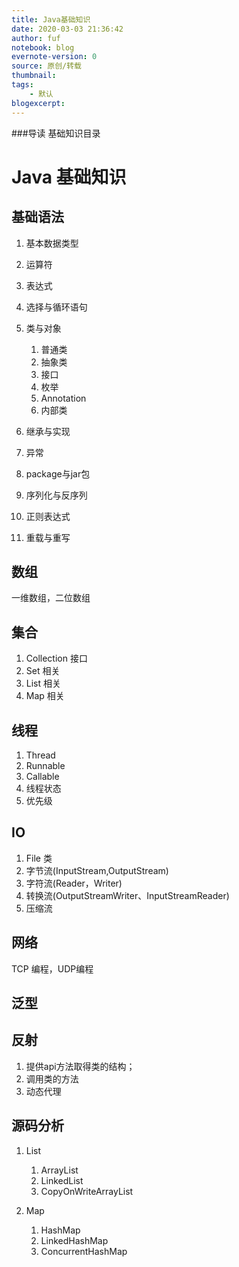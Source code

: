 ```yaml
---
title: Java基础知识
date: 2020-03-03 21:36:42
author: fuf
notebook: blog
evernote-version: 0
source: 原创/转载
thumbnail: 
tags:
    - 默认
blogexcerpt:
---
```


<!-- more -->

 ###导读
 基础知识目录  

<!-- more -->

# Java 基础知识
##  基础语法
1. 基本数据类型
2. 运算符
3. 表达式
4. 选择与循环语句
5. 类与对象
   1. 普通类
   2. 抽象类
   3. 接口
   4. 枚举
   5. Annotation
   6. 内部类

6. 继承与实现
7. 异常
8. package与jar包
9. 序列化与反序列
10. 正则表达式
11. 重载与重写

##  数组
一维数组，二位数组

## 集合

1. Collection 接口
2. Set 相关
3. List 相关
4. Map 相关

## 线程
1. Thread
2. Runnable
3. Callable
4. 线程状态
5. 优先级

## IO
1. File 类
2. 字节流(InputStream,OutputStream)
3. 字符流(Reader，Writer)
4. 转换流(OutputStreamWriter、InputStreamReader)
5. 压缩流

## 网络
TCP 编程，UDP编程

## 泛型

## 反射
1. 提供api方法取得类的结构；
2. 调用类的方法
3. 动态代理

## 源码分析
1. List
   1. ArrayList
   2. LinkedList
   3. CopyOnWriteArrayList

2. Map
   1. HashMap
   2. LinkedHashMap
   3. ConcurrentHashMap